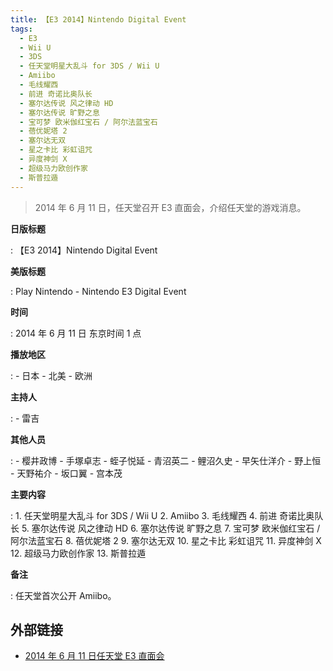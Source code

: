 ```yaml
---
title: 【E3 2014】Nintendo Digital Event
tags:
  - E3
  - Wii U
  - 3DS
  - 任天堂明星大乱斗 for 3DS / Wii U
  - Amiibo
  - 毛线耀西
  - 前进 奇诺比奥队长
  - 塞尔达传说 风之律动 HD
  - 塞尔达传说 旷野之息
  - 宝可梦 欧米伽红宝石 / 阿尔法蓝宝石
  - 蓓优妮塔 2
  - 塞尔达无双
  - 星之卡比 彩虹诅咒
  - 异度神剑 X
  - 超级马力欧创作家
  - 斯普拉遁
---
```


> 2014 年 6 月 11 日，任天堂召开 E3 直面会，介绍任天堂的游戏消息。

**日版标题**

:   【E3 2014】Nintendo Digital Event

**美版标题**

:   Play Nintendo - Nintendo E3 Digital Event

**时间**

:   2014 年 6 月 11 日 东京时间 1 点

**播放地区**

:   - 日本
	- 北美
	- 欧洲

**主持人**

:   - 雷吉

**其他人员**

:   - 樱井政博
	- 手塚卓志
	- 蛭子悦延
	- 青沼英二
	- 鲤沼久史
	- 早矢仕洋介
	- 野上恒
	- 天野祐介
	- 坂口翼
	- 宫本茂

**主要内容**

:   1. 任天堂明星大乱斗 for 3DS / Wii U
	2. Amiibo
	3. 毛线耀西
	4. 前进 奇诺比奥队长
	5. 塞尔达传说 风之律动 HD
	6. 塞尔达传说 旷野之息
	7. 宝可梦 欧米伽红宝石 / 阿尔法蓝宝石
	8. 蓓优妮塔 2
	9. 塞尔达无双
	10. 星之卡比 彩虹诅咒
	11. 异度神剑 X
	12. 超级马力欧创作家
	13. 斯普拉遁

**备注**

:   任天堂首次公开 Amiibo。

## 外部链接

- [2014 年 6 月 11 日任天堂 E3 直面会](https://www.bilibili.com/video/BV1SJ41147a2/)
